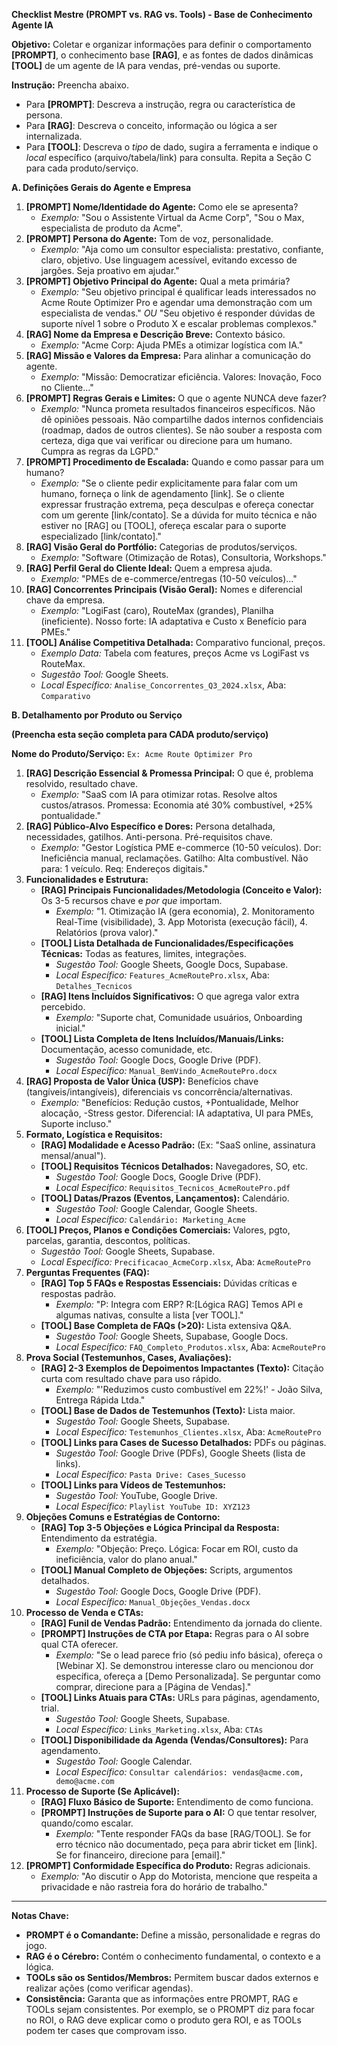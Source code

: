 **Checklist Mestre (PROMPT vs. RAG vs. Tools) - Base de Conhecimento Agente IA**

**Objetivo:** Coletar e organizar informações para definir o comportamento **[PROMPT]**, o conhecimento base **[RAG]**, e as fontes de dados dinâmicas **[TOOL]** de um agente de IA para vendas, pré-vendas ou suporte.

**Instrução:** Preencha abaixo.
*   Para **[PROMPT]**: Descreva a instrução, regra ou característica de persona.
*   Para **[RAG]**: Descreva o conceito, informação ou lógica a ser internalizada.
*   Para **[TOOL]**: Descreva o *tipo* de dado, sugira a ferramenta e indique o *local* específico (arquivo/tabela/link) para consulta.
Repita a Seção C para cada produto/serviço.

**A. Definições Gerais do Agente e Empresa**

1.  **[PROMPT] Nome/Identidade do Agente:** Como ele se apresenta?
    *   *Exemplo:* "Sou o Assistente Virtual da Acme Corp", "Sou o Max, especialista de produto da Acme".
2.  **[PROMPT] Persona do Agente:** Tom de voz, personalidade.
    *   *Exemplo:* "Aja como um consultor especialista: prestativo, confiante, claro, objetivo. Use linguagem acessível, evitando excesso de jargões. Seja proativo em ajudar."
3.  **[PROMPT] Objetivo Principal do Agente:** Qual a meta primária?
    *   *Exemplo:* "Seu objetivo principal é qualificar leads interessados no Acme Route Optimizer Pro e agendar uma demonstração com um especialista de vendas." *OU* "Seu objetivo é responder dúvidas de suporte nível 1 sobre o Produto X e escalar problemas complexos."
4.  **[RAG] Nome da Empresa e Descrição Breve:** Contexto básico.
    *   *Exemplo:* "Acme Corp: Ajuda PMEs a otimizar logística com IA."
5.  **[RAG] Missão e Valores da Empresa:** Para alinhar a comunicação do agente.
    *   *Exemplo:* "Missão: Democratizar eficiência. Valores: Inovação, Foco no Cliente..."
6.  **[PROMPT] Regras Gerais e Limites:** O que o agente NUNCA deve fazer?
    *   *Exemplo:* "Nunca prometa resultados financeiros específicos. Não dê opiniões pessoais. Não compartilhe dados internos confidenciais (roadmap, dados de outros clientes). Se não souber a resposta com certeza, diga que vai verificar ou direcione para um humano. Cumpra as regras da LGPD."
7.  **[PROMPT] Procedimento de Escalada:** Quando e como passar para um humano?
    *   *Exemplo:* "Se o cliente pedir explicitamente para falar com um humano, forneça o link de agendamento [link]. Se o cliente expressar frustração extrema, peça desculpas e ofereça conectar com um gerente [link/contato]. Se a dúvida for muito técnica e não estiver no [RAG] ou [TOOL], ofereça escalar para o suporte especializado [link/contato]."
8.  **[RAG] Visão Geral do Portfólio:** Categorias de produtos/serviços.
    *   *Exemplo:* "Software (Otimização de Rotas), Consultoria, Workshops."
9.  **[RAG] Perfil Geral do Cliente Ideal:** Quem a empresa ajuda.
    *   *Exemplo:* "PMEs de e-commerce/entregas (10-50 veículos)..."
10. **[RAG] Concorrentes Principais (Visão Geral):** Nomes e diferencial chave da empresa.
    *   *Exemplo:* "LogiFast (caro), RouteMax (grandes), Planilha (ineficiente). Nosso forte: IA adaptativa e Custo x Benefício para PMEs."
11. **[TOOL] Análise Competitiva Detalhada:** Comparativo funcional, preços.
    *   *Exemplo Data:* Tabela com features, preços Acme vs LogiFast vs RouteMax.
    *   *Sugestão Tool:* Google Sheets.
    *   *Local Específico:* `Analise_Concorrentes_Q3_2024.xlsx`, Aba: `Comparativo`

**B. Detalhamento por Produto ou Serviço**

**(Preencha esta seção completa para CADA produto/serviço)**

**Nome do Produto/Serviço:** `Ex: Acme Route Optimizer Pro`

1.  **[RAG] Descrição Essencial & Promessa Principal:** O que é, problema resolvido, resultado chave.
    *   *Exemplo:* "SaaS com IA para otimizar rotas. Resolve altos custos/atrasos. Promessa: Economia até 30% combustível, +25% pontualidade."
2.  **[RAG] Público-Alvo Específico e Dores:** Persona detalhada, necessidades, gatilhos. Anti-persona. Pré-requisitos chave.
    *   *Exemplo:* "Gestor Logística PME e-commerce (10-50 veículos). Dor: Ineficiência manual, reclamações. Gatilho: Alta combustível. Não para: 1 veículo. Req: Endereços digitais."
3.  **Funcionalidades e Estrutura:**
    *   **[RAG] Principais Funcionalidades/Metodologia (Conceito e Valor):** Os 3-5 recursos chave e *por que* importam.
        *   *Exemplo:* "1. Otimização IA (gera economia), 2. Monitoramento Real-Time (visibilidade), 3. App Motorista (execução fácil), 4. Relatórios (prova valor)."
    *   **[TOOL] Lista Detalhada de Funcionalidades/Especificações Técnicas:** Todas as features, limites, integrações.
        *   *Sugestão Tool:* Google Sheets, Google Docs, Supabase.
        *   *Local Específico:* `Features_AcmeRoutePro.xlsx`, Aba: `Detalhes_Tecnicos`
    *   **[RAG] Itens Incluídos Significativos:** O que agrega valor extra percebido.
        *   *Exemplo:* "Suporte chat, Comunidade usuários, Onboarding inicial."
    *   **[TOOL] Lista Completa de Itens Incluídos/Manuais/Links:** Documentação, acesso comunidade, etc.
        *   *Sugestão Tool:* Google Docs, Google Drive (PDF).
        *   *Local Específico:* `Manual_BemVindo_AcmeRoutePro.docx`
4.  **[RAG] Proposta de Valor Única (USP):** Benefícios chave (tangíveis/intangíveis), diferenciais vs concorrência/alternativas.
    *   *Exemplo:* "Benefícios: Redução custos, +Pontualidade, Melhor alocação, -Stress gestor. Diferencial: IA adaptativa, UI para PMEs, Suporte incluso."
5.  **Formato, Logística e Requisitos:**
    *   **[RAG] Modalidade e Acesso Padrão:** (Ex: "SaaS online, assinatura mensal/anual").
    *   **[TOOL] Requisitos Técnicos Detalhados:** Navegadores, SO, etc.
        *   *Sugestão Tool:* Google Docs, Google Drive (PDF).
        *   *Local Específico:* `Requisitos_Tecnicos_AcmeRoutePro.pdf`
    *   **[TOOL] Datas/Prazos (Eventos, Lançamentos):** Calendário.
        *   *Sugestão Tool:* Google Calendar, Google Sheets.
        *   *Local Específico:* `Calendário: Marketing_Acme`
6.  **[TOOL] Preços, Planos e Condições Comerciais:** Valores, pgto, parcelas, garantia, descontos, políticas.
    *   *Sugestão Tool:* Google Sheets, Supabase.
    *   *Local Específico:* `Precificacao_AcmeCorp.xlsx`, Aba: `AcmeRoutePro`
7.  **Perguntas Frequentes (FAQ):**
    *   **[RAG] Top 5 FAQs e Respostas Essenciais:** Dúvidas críticas e respostas padrão.
        *   *Exemplo:* "P: Integra com ERP? R:[Lógica RAG] Temos API e algumas nativas, consulte a lista [ver TOOL]."
    *   **[TOOL] Base Completa de FAQs (>20):** Lista extensiva Q&A.
        *   *Sugestão Tool:* Google Sheets, Supabase, Google Docs.
        *   *Local Específico:* `FAQ_Completo_Produtos.xlsx`, Aba: `AcmeRoutePro`
8.  **Prova Social (Testemunhos, Cases, Avaliações):**
    *   **[RAG] 2-3 Exemplos de Depoimentos Impactantes (Texto):** Citação curta com resultado chave para uso rápido.
        *   *Exemplo:* "'Reduzimos custo combustível em 22%!' - João Silva, Entrega Rápida Ltda."
    *   **[TOOL] Base de Dados de Testemunhos (Texto):** Lista maior.
        *   *Sugestão Tool:* Google Sheets, Supabase.
        *   *Local Específico:* `Testemunhos_Clientes.xlsx`, Aba: `AcmeRoutePro`
    *   **[TOOL] Links para Cases de Sucesso Detalhados:** PDFs ou páginas.
        *   *Sugestão Tool:* Google Drive (PDFs), Google Sheets (lista de links).
        *   *Local Específico:* `Pasta Drive: Cases_Sucesso`
    *   **[TOOL] Links para Vídeos de Testemunhos:**
        *   *Sugestão Tool:* YouTube, Google Drive.
        *   *Local Específico:* `Playlist YouTube ID: XYZ123`
9.  **Objeções Comuns e Estratégias de Contorno:**
    *   **[RAG] Top 3-5 Objeções e Lógica Principal da Resposta:** Entendimento da estratégia.
        *   *Exemplo:* "Objeção: Preço. Lógica: Focar em ROI, custo da ineficiência, valor do plano anual."
    *   **[TOOL] Manual Completo de Objeções:** Scripts, argumentos detalhados.
        *   *Sugestão Tool:* Google Docs, Google Drive (PDF).
        *   *Local Específico:* `Manual_Objeções_Vendas.docx`
10. **Processo de Venda e CTAs:**
    *   **[RAG] Funil de Vendas Padrão:** Entendimento da jornada do cliente.
    *   **[PROMPT] Instruções de CTA por Etapa:** Regras para o AI sobre qual CTA oferecer.
        *   *Exemplo:* "Se o lead parece frio (só pediu info básica), ofereça o [Webinar X]. Se demonstrou interesse claro ou mencionou dor específica, ofereça a [Demo Personalizada]. Se perguntar como comprar, direcione para a [Página de Vendas]."
    *   **[TOOL] Links Atuais para CTAs:** URLs para páginas, agendamento, trial.
        *   *Sugestão Tool:* Google Sheets, Supabase.
        *   *Local Específico:* `Links_Marketing.xlsx`, Aba: `CTAs`
    *   **[TOOL] Disponibilidade da Agenda (Vendas/Consultores):** Para agendamento.
        *   *Sugestão Tool:* Google Calendar.
        *   *Local Específico:* `Consultar calendários: vendas@acme.com, demo@acme.com`
11. **Processo de Suporte (Se Aplicável):**
    *   **[RAG] Fluxo Básico de Suporte:** Entendimento de como funciona.
    *   **[PROMPT] Instruções de Suporte para o AI:** O que tentar resolver, quando/como escalar.
        *   *Exemplo:* "Tente responder FAQs da base [RAG/TOOL]. Se for erro técnico não documentado, peça para abrir ticket em [link]. Se for financeiro, direcione para [email]."
12. **[PROMPT] Conformidade Específica do Produto:** Regras adicionais.
    *   *Exemplo:* "Ao discutir o App do Motorista, mencione que respeita a privacidade e não rastreia fora do horário de trabalho."

---

**Notas Chave:**

*   **PROMPT é o Comandante:** Define a missão, personalidade e regras do jogo.
*   **RAG é o Cérebro:** Contém o conhecimento fundamental, o contexto e a lógica.
*   **TOOLs são os Sentidos/Membros:** Permitem buscar dados externos e realizar ações (como verificar agendas).
*   **Consistência:** Garanta que as informações entre PROMPT, RAG e TOOLs sejam consistentes. Por exemplo, se o PROMPT diz para focar no ROI, o RAG deve explicar como o produto gera ROI, e as TOOLs podem ter cases que comprovam isso.
